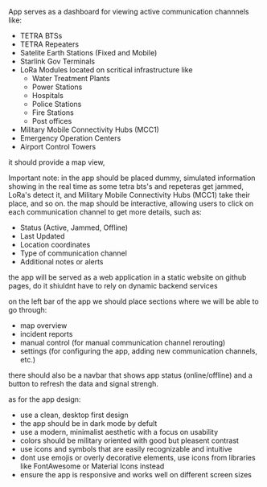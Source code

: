 App serves as a dashboard for viewing active communication channnels like: 
- TETRA BTSs
- TETRA Repeaters
- Satelite Earth Stations (Fixed and Mobile)
- Starlink Gov Terminals
- LoRa Modules located on scritical infrastructure like 
  - Water Treatment Plants
  - Power Stations
  - Hospitals
  - Police Stations
  - Fire Stations
  - Post offices
- Military Mobile Connectivity Hubs (MCC1)
- Emergency Operation Centers
- Airport Control Towers

it should provide a map view, 


Important note:
in the app should be placed dummy, simulated information showing in the real time as some tetra bts's and repeteras get jammed, LoRa's detect it, and Military Mobile Connectivity Hubs (MCC1) take their place, and so on. 
the map should be interactive, allowing users to click on each communication channel to get more details, such as:
- Status (Active, Jammed, Offline)
- Last Updated
- Location coordinates
- Type of communication channel
- Additional notes or alerts

the app will be served as a web application in a static website on github pages, do it shiuldnt have to rely on dynamic backend services

on the left bar of the app we should place sections where we will be able to go through:
- map overview
- incident reports
- manual control (for manual communication channel rerouting)
- settings (for configuring the app, adding new communication channels, etc.)

there should also be a navbar that shows app status (online/offline) and a button to refresh the data and signal strengh.

as for the app design:
- use a clean, desktop first design
- the app should be in dark mode by defult
- use a modern, minimalist aesthetic with a focus on usability
- colors should be military oriented with good but pleasent contrast
- use icons and symbols that are easily recognizable and intuitive
- dont use emojis or overly decorative elements, use icons from libraries like FontAwesome or Material Icons instead
- ensure the app is responsive and works well on different screen sizes
